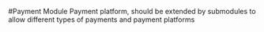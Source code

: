 #Payment Module
Payment platform, should be extended by submodules to allow different
types of payments and payment platforms
